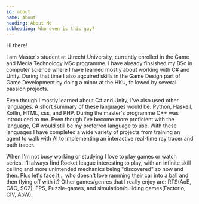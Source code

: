 ```yaml
---
id: about
name: About
heading: About Me
subheading: Who even is this guy?
---
```



Hi there!

I am Master's student at Utrecht University, currently enrolled in the Game and Media Technology MSc programme. I have already finsished my BSc in computer science where I have learned mostly about working with C# and Unity. During that time I also aqcuired skills in the Game Design part of Game Development by doing a minor at the HKU, followed by several passion projects.

Even though I mostly learned about C# and Unity, I've also used other languages. A short summary of these languages would be: Python, Haskell, Kotlin, HTML, css, and PHP.
During the master's programme C++ was introduced to me. Even though I've become more proficient with the language, C# would still be my preferred language to use.
With these languages I have completed a wide variety of projects from training an agent to walk with AI to implementing an interactive real-time ray tracer and path tracer.

When I'm not busy working or studying I love to play games or watch series. I'll always find Rocket league interesting to play, with an infinite skill ceiling and more unintended mechanics being "discovered" so now and then. Plus let's face it... who doesn't love ramming their car into a ball and then flying off with it?
Other games/genres that I really enjoy are: RTS(AoE, C&C, SC2), FPS, Puzzle-games, and simulation/building games(Factorio, CIV, AoW).